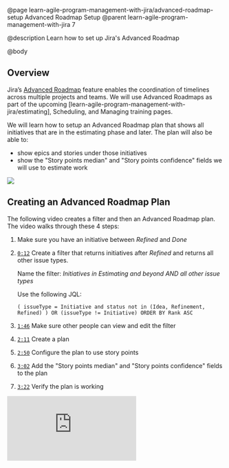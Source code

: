 @page learn-agile-program-management-with-jira/advanced-roadmap-setup Advanced Roadmap Setup
@parent learn-agile-program-management-with-jira 7

@description Learn how to set up Jira's Advanced Roadmap

@body

## Overview

Jira’s [Advanced Roadmap](https://www.atlassian.com/software/jira/guides/advanced-roadmaps/overview#what-are-scenarios-in-advanced-roadmaps) feature enables the coordination of timelines across multiple projects and teams. We will use Advanced Roadmaps as part of the upcoming [learn-agile-program-management-with-jira/estimating],  Scheduling, and Managing training pages.  

We will learn how to setup an Advanced Roadmap plan that shows all initiatives that are in the estimating phase and later. The plan will also be able to:

- show epics and stories under those initiatives
- show the "Story points median" and "Story points confidence" fields we will use to estimate work

<img src="../static/img/program-management-with-jira/advanced-roadmap/advanced-roadmap.png"
  class="content-400-1080-shadow"/>

## Creating an Advanced Roadmap Plan

The following video creates a filter and then an Advanced Roadmap plan. 
The video walks through these 4 steps:

1. Make sure you have an initiative between _Refined_ and _Done_ 
   
2. <code>[0:12](https://youtu.be/MJKAFeN4BjM?list=PL--xV5crGpX_EdvA-rcDXVC4qjiujYTKE&t=12)</code> Create a filter that returns initiatives after _Refined_ and returns all other 
   issue types.

   Name the filter: _Initiatives in Estimating and beyond AND all other issue types_
   
   Use the following JQL:

   ```
   ( issueType = Initiative and status not in (Idea, Refinement, Refined) ) OR (issueType != Initiative) ORDER BY Rank ASC
   ```

3. <code>[1:46](https://youtu.be/MJKAFeN4BjM?list=PL--xV5crGpX_EdvA-rcDXVC4qjiujYTKE&t=106)</code> Make sure other people can view and edit the filter

4. <code>[2:11](https://youtu.be/MJKAFeN4BjM?list=PL--xV5crGpX_EdvA-rcDXVC4qjiujYTKE&t=131)</code> Create a plan

5. <code>[2:50](https://youtu.be/MJKAFeN4BjM?list=PL--xV5crGpX_EdvA-rcDXVC4qjiujYTKE&t=170)</code> Configure the plan to use story points

6. <code>[3:02](https://youtu.be/MJKAFeN4BjM?list=PL--xV5crGpX_EdvA-rcDXVC4qjiujYTKE&t=182)</code> Add the "Story points median" and "Story points confidence" fields to the plan

7. <code>[3:22](https://youtu.be/MJKAFeN4BjM?list=PL--xV5crGpX_EdvA-rcDXVC4qjiujYTKE&t=202)</code> Verify the plan is working


<iframe class="block-16-by-9" src="https://www.youtube.com/embed/MJKAFeN4BjM" title="YouTube video player" frameborder="0" allow="accelerometer; autoplay; clipboard-write; encrypted-media; gyroscope; picture-in-picture; web-share" allowfullscreen></iframe>